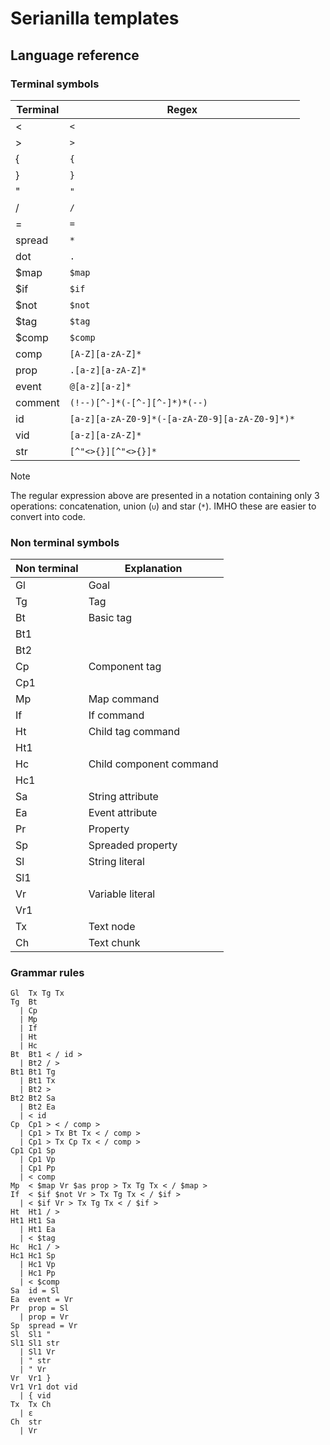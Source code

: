 # Serianilla templates
## Language reference
### Terminal symbols

| Terminal    | Regex                                             |
| ----------- | ------------------------------------------------- |
| <           | `<`                                               |
| >           | `>`                                               |
| {           | `{`                                               |
| }           | `}`                                               |
| "           | `"`                                               |
| /           | `/`                                               |
| =           | `=`                                               |
| spread      | `*`                                               |
| dot         | `.`                                               |
| $map        | `$map`                                            |
| $if         | `$if`                                             |
| $not        | `$not`                                            |
| $tag        | `$tag`                                            |
| $comp       | `$comp`                                           |
| comp        | `[A-Z][a-zA-Z]*`                                  |
| prop        | `.[a-z][a-zA-Z]*`                                 |
| event       | `@[a-z][a-z]*`                                    |
| comment     | `(!--)[^-]*(-[^-][^-]*)*(--)`                     |
| id          | `[a-z][a-zA-Z0-9]*(-[a-zA-Z0-9][a-zA-Z0-9]*)*`    |
| vid         | `[a-z][a-zA-Z]*`                                  |
| str         | `[^"<>{}][^"<>{}]*`                               |

> [!NOTE]
> The regular expression above are presented in a notation containing
> only 3 operations: concatenation, union (`∪`) and star (`*`).
> IMHO these are easier to convert into code.

### Non terminal symbols

| Non terminal | Explanation               |
| ------------ | ------------------------- |
| Gl           | Goal                      |
| Tg           | Tag                       |
| Bt           | Basic tag                 |
| Bt1          |                           |
| Bt2          |                           |
| Cp           | Component tag             |
| Cp1          |                           |
| Mp           | Map command               |
| If           | If command                |
| Ht           | Child tag command         |
| Ht1          |                           |
| Hc           | Child component command   |
| Hc1          |                           |
| Sa           | String attribute          |
| Ea           | Event attribute           |
| Pr           | Property                  |
| Sp           | Spreaded property         |
| Sl           | String literal            |
| Sl1          |                           |
| Vr           | Variable literal          |
| Vr1          |                           |
| Tx           | Text node                 |
| Ch           | Text chunk                |

### Grammar rules

```
Gl  Tx Tg Tx
Tg  Bt
  | Cp
  | Mp
  | If
  | Ht
  | Hc
Bt  Bt1 < / id >
  | Bt2 / >
Bt1 Bt1 Tg
  | Bt1 Tx
  | Bt2 >
Bt2 Bt2 Sa
  | Bt2 Ea
  | < id
Cp  Cp1 > < / comp >
  | Cp1 > Tx Bt Tx < / comp >
  | Cp1 > Tx Cp Tx < / comp >
Cp1 Cp1 Sp
  | Cp1 Vp
  | Cp1 Pp
  | < comp
Mp  < $map Vr $as prop > Tx Tg Tx < / $map >
If  < $if $not Vr > Tx Tg Tx < / $if >
  | < $if Vr > Tx Tg Tx < / $if >
Ht  Ht1 / >
Ht1 Ht1 Sa
  | Ht1 Ea
  | < $tag
Hc  Hc1 / >
Hc1 Hc1 Sp
  | Hc1 Vp
  | Hc1 Pp
  | < $comp
Sa  id = Sl
Ea  event = Vr
Pr  prop = Sl
  | prop = Vr
Sp  spread = Vr
Sl  Sl1 "
Sl1 Sl1 str
  | Sl1 Vr
  | " str
  | " Vr
Vr  Vr1 }
Vr1 Vr1 dot vid
  | { vid
Tx  Tx Ch
  | ε
Ch  str
  | Vr
```
